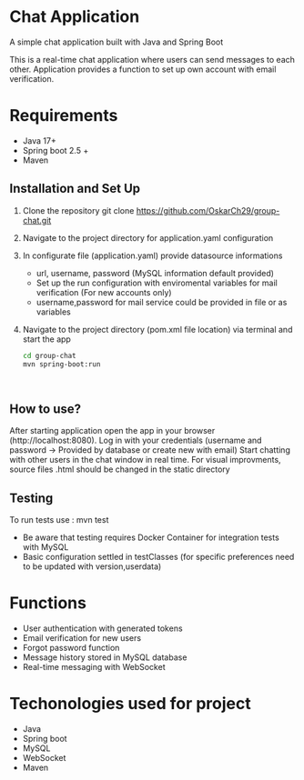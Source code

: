 # Chat Application
A simple chat application built with Java and Spring Boot

This is a real-time chat application where users can send messages to each other.
Application provides a function to set up own account with email verification.

# Requirements
- Java 17+
- Spring boot 2.5 +
- Maven

## Installation and Set Up

1. Clone the repository
git clone https://github.com/OskarCh29/group-chat.git

2. Navigate to the project directory for application.yaml configuration

3. In configurate file (application.yaml) provide datasource informations
     * url, username, password (MySQL information default provided)
     * Set up the run configuration with enviromental variables for mail verification (For new accounts only)
     * username,password for mail service could be provided in file or as variables
   

4. Navigate to the project directory (pom.xml file location) via terminal and start the app
   ```bash
   cd group-chat
   mvn spring-boot:run
   
       
## How to use?
After starting application open the app in your browser (http://localhost:8080).
Log in with your credentials (username and password -> Provided by database or create new with email)
Start chatting with other users in the chat window in real time. For visual improvments, source files .html should be changed in the static directory

## Testing
To run tests use : mvn test
* Be aware that testing requires Docker Container for integration tests with MySQL
* Basic configuration settled in testClasses (for specific preferences need to be updated with version,userdata)

# Functions
- User authentication with generated tokens
- Email verification for new users
- Forgot password function
- Message history stored in MySQL database
- Real-time messaging with WebSocket

# Techonologies used for project
- Java
- Spring boot
- MySQL
- WebSocket
- Maven
   
